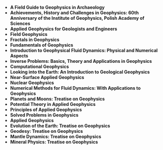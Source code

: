 <ul>
 <li><b><a target="_blank" href="https://github.com/manjunath5496/Geophysics-Books/blob/master/eo(1).pdf" style="text-decoration:none;"> A Field Guide to Geophysics in Archaeology</a></b></li>
  
<li><b><a target="_blank" href="https://github.com/manjunath5496/Geophysics-Books/blob/master/eo(2).pdf" style="text-decoration:none;">Achievements, History and Challenges in Geophysics: 60th Anniversary of the Institute of Geophysics, Polish Academy of Sciences</a></b></li>  
  
<li><b><a target="_blank" href="https://github.com/manjunath5496/Geophysics-Books/blob/master/eo(3).pdf" style="text-decoration:none;">Applied Geophysics for Geologists and Engineers</a></b></li>
                               
 <li><b><a target="_blank" href="https://github.com/manjunath5496/Geophysics-Books/blob/master/eo(4).pdf" style="text-decoration:none;">Field Geophysics </a></b></li>                              
<li><b><a target="_blank" href="https://github.com/manjunath5496/Geophysics-Books/blob/master/eo(5).pdf" style="text-decoration:none;"> Fractals in Geophysics</a></b></li>
                                <li><b><a target="_blank" href="https://github.com/manjunath5496/Geophysics-Books/blob/master/eo(6).pdf" style="text-decoration:none;">Fundamentals of Geophysics </a></b></li>
                <li><b><a target="_blank" href="https://github.com/manjunath5496/Geophysics-Books/blob/master/eo(7).pdf" style="text-decoration:none;">Introduction to Geophysical Fluid Dynamics: Physical and Numerical Aspects </a></b></li>                                
         <li><b><a target="_blank" href="https://github.com/manjunath5496/Geophysics-Books/blob/master/eo(8).pdf" style="text-decoration:none;">Inverse Problems: Basics, Theory and Applications in Geophysics</a></b></li>                                 

<li><b><a target="_blank" href="https://github.com/manjunath5496/Geophysics-Books/blob/master/eo(9).pdf" style="text-decoration:none;">Computational Geophysics</a></b></li>

  <li><b><a target="_blank" href="https://github.com/manjunath5496/Geophysics-Books/blob/master/eo(10).pdf" style="text-decoration:none;">Looking into the Earth: An Introduction to Geological Geophysics</a></b></li> 

  <li><b><a target="_blank" href="https://github.com/manjunath5496/Geophysics-Books/blob/master/eo(11).pdf" style="text-decoration:none;">Near-Surface Applied Geophysics</a></b></li>                                 

  <li><b><a target="_blank" href="https://github.com/manjunath5496/Geophysics-Books/blob/master/eo(12).pdf" style="text-decoration:none;">Nuclear Geophysics</a></b></li> 

<li><b><a target="_blank" href="https://github.com/manjunath5496/Geophysics-Books/blob/master/eo(13).pdf" style="text-decoration:none;"> Numerical Methods for Fluid Dynamics: With Applications to Geophysics </a></b></li>


<li><b><a target="_blank" href="https://github.com/raimundo1994/Books/blob/master/eo(1).pdf" style="text-decoration:none;">Planets and Moons: Treatise on Geophysics</a></b></li>
                <li><b><a target="_blank" href="https://github.com/manjunath5496/Geophysics-Books/blob/master/eo(15).pdf" style="text-decoration:none;">Potential Theory in Applied Geophysics </a></b></li>                                
         <li><b><a target="_blank" href="https://github.com/manjunath5496/Geophysics-Books/blob/master/eo(16).pdf" style="text-decoration:none;">Principles of Applied Geophysics</a></b></li>                                 

<li><b><a target="_blank" href="https://github.com/manjunath5496/Geophysics-Books/blob/master/eo(17).pdf" style="text-decoration:none;">Solved Problems in Geophysics</a></b></li>


  <li><b><a target="_blank" href="https://github.com/manjunath5496/Geophysics-Books/blob/master/eo(19).pdf" style="text-decoration:none;">Applied Geophysics</a></b></li>                                 


<li><b><a target="_blank" href="https://github.com/manjunath5496/Geophysics-Books/blob/master/eo(20).pdf" style="text-decoration:none;"> Evolution of the Earth: Treatise on Geophysics </a></b></li>


  <li><b><a target="_blank" href="https://github.com/manjunath5496/Geophysics-Books/blob/master/eo(21).pdf" style="text-decoration:none;">Geodesy: Treatise on Geophysics</a></b></li>                                 


<li><b><a target="_blank" href="https://github.com/manjunath5496/Geophysics-Books/blob/master/eo(22).pdf" style="text-decoration:none;"> Mantle Dynamics: Treatise on Geophysics </a></b></li>

<li><b><a target="_blank" href="https://github.com/manjunath5496/Geophysics-Books/blob/master/eo(23).pdf" style="text-decoration:none;"> Mineral Physics: Treatise on Geophysics </a></b></li>





</ul>
